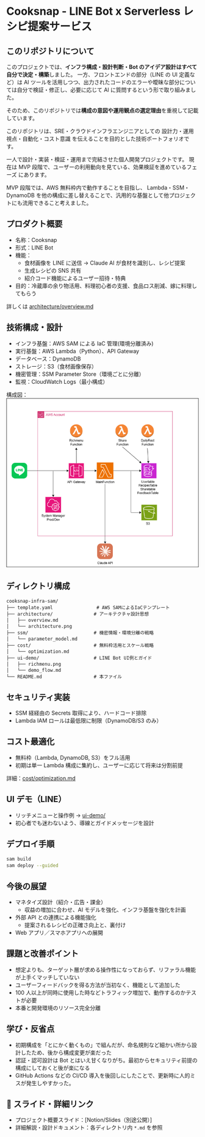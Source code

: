 # Cooksnap - LINE Bot x Serverless レシピ提案サービス

## このリポジトリについて

このプロジェクトでは、**インフラ構成・設計判断・Bot のアイデア設計はすべて自分で決定・構築**しました。
一方、フロントエンドの部分（LINE の UI 定義など）は AI ツールを活用しつつ、出力されたコードのエラーや曖昧な部分については自分で検証・修正し、必要に応じて AI に質問するという形で取り組みました。

そのため、このリポジトリでは**構成の意図や運用観点の選定理由**を重視して記載しています。

このリポジトリは、SRE・クラウドインフラエンジニアとしての
設計力・運用視点・自動化・コスト意識 を伝えることを目的とした技術ポートフォリオです。

一人で設計・実装・検証・運用まで完結させた個人開発プロジェクトです。
現在は MVP 段階で、ユーザーの利用動向を見ている、効果検証を進めているフェーズ にあります。

MVP 段階では、AWS 無料枠内で動作することを目指し、
Lambda・SSM・DynamoDB を他の構成に差し替えることで、汎用的な基盤として他プロジェクトにも流用できること考えました。

## プロダクト概要

- 名称：Cooksnap
- 形式：LINE Bot
- 機能：
  - 食材画像を LINE に送信 → Claude AI が食材を識別し、レシピ提案
  - 生成レシピの SNS 共有
  - 紹介コード機能によるユーザー招待・特典
- 目的：冷蔵庫の余り物活用、料理初心者の支援、食品ロス削減、嫁に料理してもらう

詳しくは [architecture/overview.md](architecture/overview.md)

## 技術構成・設計

- インフラ基盤：AWS SAM による IaC 管理(環境分離済み)
- 実行基盤：AWS Lambda（Python）、API Gateway
- データベース：DynamoDB
- ストレージ：S3（食材画像保存）
- 機密管理：SSM Parameter Store（環境ごとに分離）
- 監視：CloudWatch Logs（最小構成）

構成図：![構成図](architecture/architecture.png)

## ディレクトリ構成

```
cooksnap-infra-sam/
├── template.yaml                # AWS SAMによるIaCテンプレート
├── architecture/               # アーキテクチャ設計思想
│   ├── overview.md
│   └── architecture.png
├── ssm/                        # 機密情報・環境分離の戦略
│   └── parameter_model.md
├── cost/                       # 無料枠活用とスケール戦略
│   └── optimization.md
├── ui-demo/                    # LINE Bot UI例とガイド
│   ├── richmenu.png
│   └── demo_flow.md
└── README.md                   # 本ファイル
```

## セキュリティ実装

- SSM 経経由の Secrets 取得により、ハードコード排除
- Lambda IAM ロールは最低限に制限（DynamoDB/S3 のみ）

## コスト最適化

- 無料枠（Lambda, DynamoDB, S3）をフル活用
- 初期は単一 Lambda 構成に集約し、ユーザーに応じて将来は分割前提

詳細：[cost/optimization.md](cost/optimization.md)

## UI デモ（LINE）

- リッチメニューと操作例 → [ui-demo/](ui-demo/)
- 初心者でも迷わないよう、導線とガイドメッセージを設計

## デプロイ手順

```bash
sam build
sam deploy --guided
```

## 今後の展望

- マネタイズ設計（紹介・広告・課金）
  - 収益の増加に合わせ、AI モデルを強化、インフラ基盤を強化を計画
- 外部 API との連携による機能強化
  - 提案されるレシピの正確さ向上と、裏付け
- Web アプリ／スマホアプリへの展開

## 課題と改善ポイント

- 想定よりも、ターゲット層が求める操作性になっておらず、リファラル機能が上手くマッチしていない
- ユーザーフィードバックを得る方法が当初なく、機能として追加した
- 100 人以上が同時に使用した時などトラフィック増加で、動作するのかテストが必要
- 本番と開発環境のリソース完全分離

## 学び・反省点

- 初期構成を「とにかく動くもの」で組んだが、命名規則など細かい所から設計したため、後から構成変更が楽だった
- 認証・認可設計は Bot とはいえ甘くなりがち。最初からセキュリティ前提の構成にしておくと後が楽になる
- GitHub Actions などの CI/CD 導入を後回しにしたことで、更新時に人的ミスが発生しやすかった。

## 🔗 スライド・詳細リンク

- プロジェクト概要スライド：[Notion/Slides（別途公開）]
- 詳細解説・設計ドキュメント：各ディレクトリ内 `*.md` を参照
